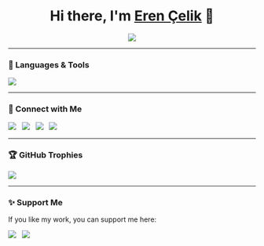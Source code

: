 <h1 align="center">Hi there, I'm <a href="https://github.com/erencelik">Eren Çelik</a> 👋</h1>

<p align="center">
  <img src="https://readme-typing-svg.herokuapp.com?font=Fira+Code&pause=1000&color=F7B93E&center=true&vCenter=true&width=500&lines=Software+Engineer;Open-Source+Contributor;Tech+Enthusiast;Always+Learning+New+Things" />
</p>

---

### 🚀 Languages & Tools

<p>
  <img src="https://skillicons.dev/icons?i=swift,kotlin,solidity,javascript,typescript,react,vue,nodejs,python,java,flutter,dart,html,css,sass,tailwind,mongodb,mysql,git,github,docker,linux,aws,figma" />
</p>

---

### 🔗 Connect with Me
<p>
  <a href="https://linkedin.com/in/erencelik" target="_blank"><img src="https://img.shields.io/badge/LinkedIn-blue"></a>&nbsp;&nbsp;
  <a href="https://x.com/0xh4kk" target="_blank"><img src="https://img.shields.io/badge/Twitter-black"></a>&nbsp;&nbsp;
  <a href="mailto:0x65726e@gmail.com"><img src="https://img.shields.io/badge/Email-red"></a>&nbsp;&nbsp;
  <a href="https://erencelik.xyz" target="_blank"><img src="https://img.shields.io/badge/Portfolio-%23AAFF00.svg"></a>
</p>

---

### 🏆 GitHub Trophies

<p>
  <img src="https://github-profile-trophy.vercel.app/?username=erencelik&theme=radical&margin-w=5" />
</p>

---

### ✨ Support Me
If you like my work, you can support me here:
<p>
  <a href="https://www.buymeacoffee.com/erencelik" target="_blank"><img src="https://img.shields.io/badge/Buy%20Me%20A%20Coffee-orange?logo=buy-me-a-coffee"></a>&nbsp;&nbsp;
  <a href="https://ko-fi.com/erencelik" target="_blank"><img src="https://img.shields.io/badge/Ko--fi-white?logo=kofi"></a>
</p>
